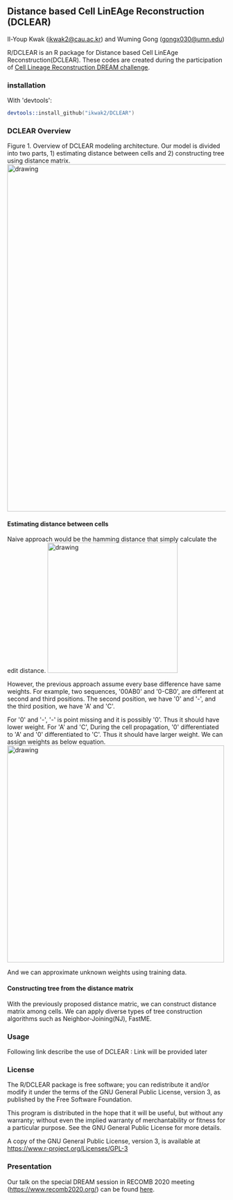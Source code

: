 ## Distance based Cell LinEAge Reconstruction (DCLEAR)

Il-Youp Kwak (<ikwak2@cau.ac.kr>) and Wuming Gong (<gongx030@umn.edu>)

R/DCLEAR is an R package for Distance based Cell LinEAge Reconstruction(DCLEAR). These codes are created during the participation of [Cell Lineage Reconstruction DREAM challenge](https://www.synapse.org/#!Synapse:syn20692755/wiki/595096).

### installation

With 'devtools':
```S
devtools::install_github("ikwak2/DCLEAR")
```

### DCLEAR Overview 

Figure 1. Overview of DCLEAR modeling architecture. Our model is divided into two parts, 1) estimating distance between cells and 2) constructing tree using distance matrix.
<img src="https://ikwak2.github.io/tmpimages/modeling_overview.png" alt="drawing" width="800"/>

#### Estimating distance between cells

Naive approach would be the hamming distance that simply calculate the edit distance.
<img src="https://ikwak2.github.io/tmpimages/hamming.PNG" alt="drawing" width="300"/>

However, the previous approach assume every base difference have same weights. For example, two sequences, '00AB0' and '0-CB0', are different at second and third positions. The second position, we have '0' and '-', and the third position, we have 'A' and 'C'.

For '0' and '-', '-' is point missing and it is possibly '0'. Thus it should have lower weight.
For 'A' and 'C', During the cell propagation, '0' differentiated to 'A' and '0' differentiated to 'C'. Thus it should have larger weight.
We can assign weights as below equation.
<img src="https://ikwak2.github.io/tmpimages/whamming.PNG" alt="drawing" width="500"/>

And we can approximate unknown weights using training data.

#### Constructing tree from the distance matrix
With the previously proposed distance matric, we can construct distance matrix among cells. We can apply diverse types of tree construction algorithms such as Neighbor-Joining(NJ), FastME.


### Usage

Following link describe the use of DCLEAR : Link will be provided later


### License

The R/DCLEAR package is free software; you can redistribute it and/or
modify it under the terms of the GNU General Public License,
version 3, as published by the Free Software Foundation.

This program is distributed in the hope that it will be useful, but
without any warranty; without even the implied warranty of
merchantability or fitness for a particular purpose.  See the GNU
General Public License for more details.

A copy of the GNU General Public License, version 3, is available at
<https://www.r-project.org/Licenses/GPL-3>


### Presentation

Our talk on the special DREAM session in RECOMB 2020 meeting (https://www.recomb2020.org/) can be found [here](https://www.dropbox.com/s/a93q2lnqni6xf4q/RECOMB_2020_talk_final.pdf?dl=0).  

